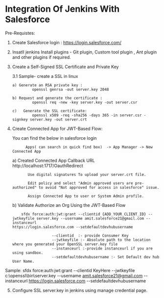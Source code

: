 # Integration Of Jenkins With Salesforce

Pre-Requistes:

1. Create Salesforce login : 
  https://login.salesforce.com/

2. Insatll jenkins 
    Install plugins - Git plugin, Custom tool plugin , Ant plugin and other plugins if required.
    
3. Create a Self-Signed SSL Certificate and Private Key

    3.1 Sample- create a SSL in  linux 
    
       a) Generate an RSA private key :
                openssl genrsa -out server.key 2048
                
       b) Request and generate the certificate :
                openssl req -new -key server.key -out server.csr

       c)   Generate the SSL certificate: 
                openssl x509 -req -sha256 -days 365 -in server.csr -signkey server.key -out server.crt
            
 4. Create Connected App for JWT-Based Flow:
 
      You can find the below in salesforce login
      
              Apps( can search in quick find box)  -> App Manager -> New Connected App
          
     
     a)  Created Connected App
               Callback URL
                  http://localhost:1717/OauthRedirect
                  
               Use digital signatures To upload your server.crt file.
               
               Edit policy and select "Admin approved users are pre-authorized" to avoid "Not approved for access in salesforce" issue. 
               
               Assign Connected App to user or System Admin profile.
               
     b) Validate Authorize an Org Using the JWT-Based Flow  
     
            sfdx force:auth:jwt:grant --clientid {ADD_YOUR_CLIENT_ID} --jwtkeyfile server.key --username amit.salesforce21@gmail.com --instanceurl                                       https://login.salesforce.com --setdefaultdevhubusername          
                
                          --clientid  :- provide Consumer Key
                          --jwtkeyfile :- Absolute path to the location where you generated your OpenSSL server.key file
                          --instanceurl :-provide instanceurl if you are using sandbox.
                          --setdefaultdevhubusername :- Set Default dev hub User Name.
  
  Sample: 
    sfdx force:auth:jwt:grant --clientid KeyHere --jwtkeyfile c:\openssl\bin\server.key --username amit.salesforce21@gmail.com --instanceurl                  https://login.salesforce.com --setdefaultdevhubusername
    
   5. Configure SSL server.key in jenkins using manage credential page.
     
     
     
